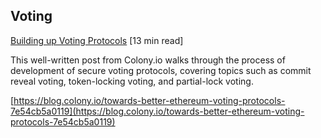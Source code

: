 ## Voting

[Building up Voting Protocols](https://blog.colony.io/towards-better-ethereum-voting-protocols-7e54cb5a0119) \[13 min read\]

This well-written post from Colony.io walks through the process of development of secure voting protocols, covering topics such as commit reveal voting, token-locking voting, and partial-lock voting.

[https://blog.colony.io/towards-better-ethereum-voting-protocols-7e54cb5a0119](https://blog.colony.io/towards-better-ethereum-voting-protocols-7e54cb5a0119)

